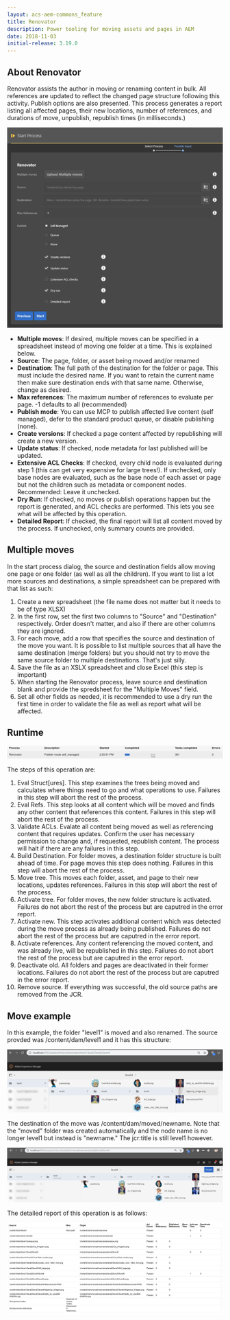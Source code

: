 ```yaml
---
layout: acs-aem-commons_feature
title: Renovator
description: Power tooling for moving assets and pages in AEM
date: 2018-11-03
initial-release: 3.19.0
---
```


## About Renovator

Renovator assists the author in moving or renaming content in bulk.  All references are updated to reflect the changed page structure following this activity.  Publish options are also presented.  This process generates a report listing all affected pages, their new locations, number of references, and durations of move, unpublish, republish times (in milliseconds.)

![Renovator](./images/renovator_options.png)

* **Multiple moves**: If desired, multiple moves can be specified in a spreadsheet instead of moving one folder at a time.  This is explained below.
* **Source**: The page, folder, or asset being moved and/or renamed
* **Destination**: The full path of the destination for the folder or page.  This must include the desired name.  If you want to retain the current name then make sure destination ends with that same name.  Otherwise, change as desired.
* **Max references**: The maximum number of references to evaluate per page.  -1 defaults to all (recommended)
* **Publish mode**: You can use MCP to publish affected live content (self managed), defer to the standard product queue, or disable publishing (none).
* **Create versions**: If checked a page content affected by republishing will create a new version.
* **Update status**: If checked, node metadata for last published will be updated.
* **Extensive ACL Checks**: If checked, every child node is evaluated during step 1 (this can get very expensive for large trees!).  If unchecked, only base nodes are evaluated, such as the base node of each asset or page but not the children such as metadata or component nodes.  Recommended: Leave it unchecked.
* **Dry Run**: If checked, no moves or publish operations happen but the report is generated, and ACL checks are performed.  This lets you see what will be affected by this operation.
* **Detailed Report**: If checked, the final report will list all content moved by the process.  If unchecked, only summary counts are provided.

## Multiple moves

In the start process dialog, the source and destination fields allow moving one page or one folder (as well as all the children).  If you want to list a lot more sources and destinations, a simple spreadsheet can be prepared with that list as such:

1.  Create a new spreadsheet (the file name does not matter but it needs to be of type XLSX)
2.  In the first row, set the first two columns to "Source" and "Destination" respectively.  Order doesn't matter, and also if there are other columns they are ignored.
3.  For each move, add a row that specifies the source and destination of the move you want.  It is possible to list multiple sources that all have the same destination (merge folders) but you should not try to move the same source folder to multiple destinations.  That's just silly.
4.  Save the file as an XSLX spreadsheet and close Excel (this step is important)
5.  When starting the Renovator process, leave source and destination blank and provide the spredsheet for the "Multiple Moves" field.
6.  Set all other fields as needed, it is recommended to use a dry run the first time in order to validate the file as well as report what will be affected. 

## Runtime

![Renovator running](./images/renovator_running.png)

The steps of this operation are:

1. Eval Struct[ures].  This step examines the trees being moved and calculates where things need to go and what operations to use. Failures in this step will abort the rest of the process.
2. Eval Refs.  This step looks at all content which will be moved and finds any other content that references this content.  Failures in this step will abort the rest of the process.
3. Validate ACLs.  Evalate all content being moved as well as referencing content that requires updates.  Confirm the user has necessary permission to change and, if requested, republish content.  The process will halt if there are any failures in this step.
4. Build Destination.  For folder moves, a destination folder structure is built ahead of time.  For page moves this step does nothing. Failures in this step will abort the rest of the process.
5. Move tree. This moves each folder, asset, and page to their new locations, updates references.  Failures in this step will abort the rest of the process.
6. Activate tree.  For folder moves, the new folder structure is activated.    Failures do not abort the rest of the process but are caputred in the error report.
7. Activate new.  This step activates additional content which was detected during the move process as already being published.  Failures do not abort the rest of the process but are caputred in the error report.
8. Activate references.  Any content referencing the moved content, and was already live, will be republished in this step.    Failures do not abort the rest of the process but are caputred in the error report.
9. Deactivate old.  All folders and pages are deactivated in their former locations.    Failures do not abort the rest of the process but are caputred in the error report.
10. Remove source.  If everything was successful, the old source paths are removed from the JCR.

## Move example

In this example, the folder "level1" is moved and also renamed.  The source provded was /content/dam/level1 and it has this structure:

![Move example](./images/asset_example_1.png)

The destination of the move was /content/dam/moved/newname.  Note that the "moved" folder was created automatically and the node name is no longer level1 but instead is "newname."  The jcr:title is still level1 however.

![Move example](./images/asset_example_2.png)

The detailed report of this operation is as follows:

![Report example](./images/renovator_report.png)
